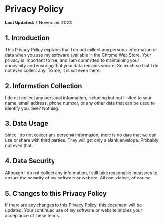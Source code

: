 # Privacy Policy

**Last Updated:** 2 November 2023

## 1. Introduction

This Privacy Policy explains that I do not collect any personal information or data when you use my software available in the Chrome Web Store. Your privacy is important to me, and I am committed to maintaining your anonymity and ensuring that your data remains secure. So much so that I do not even collect any. To me, it is not even there.

## 2. Information Collection

I do not collect any personal information, including but not limited to your name, email address, phone number, or any other data that can be used to identify you. See? Nothing.

## 3. Data Usage

Since I do not collect any personal information, there is no data that we can use or share with third parties. They will get only a blank envelope. Probably not even that.

## 4. Data Security

Although I do not collect any information, I still take reasonable measures to ensure the security of my software or website. All non-violent, of course.

## 5. Changes to this Privacy Policy

If there are any changes to this Privacy Policy, this document will be updated. Your continued use of my software or website implies your acceptance of these terms.
